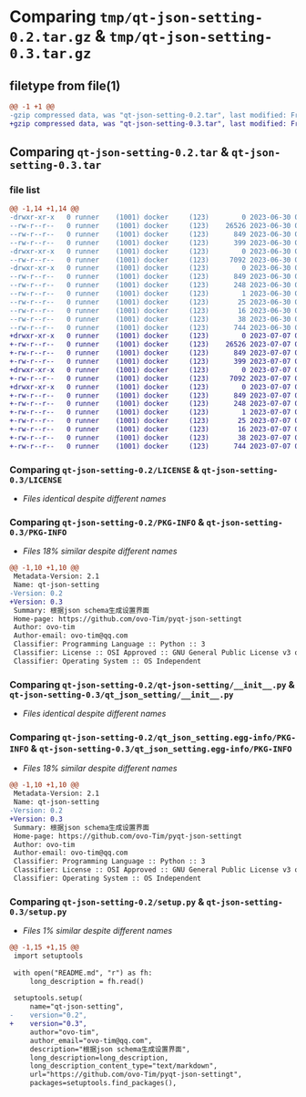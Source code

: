 # Comparing `tmp/qt-json-setting-0.2.tar.gz` & `tmp/qt-json-setting-0.3.tar.gz`

## filetype from file(1)

```diff
@@ -1 +1 @@
-gzip compressed data, was "qt-json-setting-0.2.tar", last modified: Fri Jun 30 02:52:20 2023, max compression
+gzip compressed data, was "qt-json-setting-0.3.tar", last modified: Fri Jul  7 01:38:55 2023, max compression
```

## Comparing `qt-json-setting-0.2.tar` & `qt-json-setting-0.3.tar`

### file list

```diff
@@ -1,14 +1,14 @@
-drwxr-xr-x   0 runner    (1001) docker     (123)        0 2023-06-30 02:52:20.802761 qt-json-setting-0.2/
--rw-r--r--   0 runner    (1001) docker     (123)    26526 2023-06-30 02:52:03.000000 qt-json-setting-0.2/LICENSE
--rw-r--r--   0 runner    (1001) docker     (123)      849 2023-06-30 02:52:20.802761 qt-json-setting-0.2/PKG-INFO
--rw-r--r--   0 runner    (1001) docker     (123)      399 2023-06-30 02:52:03.000000 qt-json-setting-0.2/README.md
-drwxr-xr-x   0 runner    (1001) docker     (123)        0 2023-06-30 02:52:20.802761 qt-json-setting-0.2/qt-json-setting/
--rw-r--r--   0 runner    (1001) docker     (123)     7092 2023-06-30 02:52:03.000000 qt-json-setting-0.2/qt-json-setting/__init__.py
-drwxr-xr-x   0 runner    (1001) docker     (123)        0 2023-06-30 02:52:20.802761 qt-json-setting-0.2/qt_json_setting.egg-info/
--rw-r--r--   0 runner    (1001) docker     (123)      849 2023-06-30 02:52:20.000000 qt-json-setting-0.2/qt_json_setting.egg-info/PKG-INFO
--rw-r--r--   0 runner    (1001) docker     (123)      248 2023-06-30 02:52:20.000000 qt-json-setting-0.2/qt_json_setting.egg-info/SOURCES.txt
--rw-r--r--   0 runner    (1001) docker     (123)        1 2023-06-30 02:52:20.000000 qt-json-setting-0.2/qt_json_setting.egg-info/dependency_links.txt
--rw-r--r--   0 runner    (1001) docker     (123)       25 2023-06-30 02:52:20.000000 qt-json-setting-0.2/qt_json_setting.egg-info/requires.txt
--rw-r--r--   0 runner    (1001) docker     (123)       16 2023-06-30 02:52:20.000000 qt-json-setting-0.2/qt_json_setting.egg-info/top_level.txt
--rw-r--r--   0 runner    (1001) docker     (123)       38 2023-06-30 02:52:20.802761 qt-json-setting-0.2/setup.cfg
--rw-r--r--   0 runner    (1001) docker     (123)      744 2023-06-30 02:52:03.000000 qt-json-setting-0.2/setup.py
+drwxr-xr-x   0 runner    (1001) docker     (123)        0 2023-07-07 01:38:55.278487 qt-json-setting-0.3/
+-rw-r--r--   0 runner    (1001) docker     (123)    26526 2023-07-07 01:38:45.000000 qt-json-setting-0.3/LICENSE
+-rw-r--r--   0 runner    (1001) docker     (123)      849 2023-07-07 01:38:55.278487 qt-json-setting-0.3/PKG-INFO
+-rw-r--r--   0 runner    (1001) docker     (123)      399 2023-07-07 01:38:45.000000 qt-json-setting-0.3/README.md
+drwxr-xr-x   0 runner    (1001) docker     (123)        0 2023-07-07 01:38:55.278487 qt-json-setting-0.3/qt_json_setting/
+-rw-r--r--   0 runner    (1001) docker     (123)     7092 2023-07-07 01:38:45.000000 qt-json-setting-0.3/qt_json_setting/__init__.py
+drwxr-xr-x   0 runner    (1001) docker     (123)        0 2023-07-07 01:38:55.278487 qt-json-setting-0.3/qt_json_setting.egg-info/
+-rw-r--r--   0 runner    (1001) docker     (123)      849 2023-07-07 01:38:55.000000 qt-json-setting-0.3/qt_json_setting.egg-info/PKG-INFO
+-rw-r--r--   0 runner    (1001) docker     (123)      248 2023-07-07 01:38:55.000000 qt-json-setting-0.3/qt_json_setting.egg-info/SOURCES.txt
+-rw-r--r--   0 runner    (1001) docker     (123)        1 2023-07-07 01:38:55.000000 qt-json-setting-0.3/qt_json_setting.egg-info/dependency_links.txt
+-rw-r--r--   0 runner    (1001) docker     (123)       25 2023-07-07 01:38:55.000000 qt-json-setting-0.3/qt_json_setting.egg-info/requires.txt
+-rw-r--r--   0 runner    (1001) docker     (123)       16 2023-07-07 01:38:55.000000 qt-json-setting-0.3/qt_json_setting.egg-info/top_level.txt
+-rw-r--r--   0 runner    (1001) docker     (123)       38 2023-07-07 01:38:55.278487 qt-json-setting-0.3/setup.cfg
+-rw-r--r--   0 runner    (1001) docker     (123)      744 2023-07-07 01:38:45.000000 qt-json-setting-0.3/setup.py
```

### Comparing `qt-json-setting-0.2/LICENSE` & `qt-json-setting-0.3/LICENSE`

 * *Files identical despite different names*

### Comparing `qt-json-setting-0.2/PKG-INFO` & `qt-json-setting-0.3/PKG-INFO`

 * *Files 18% similar despite different names*

```diff
@@ -1,10 +1,10 @@
 Metadata-Version: 2.1
 Name: qt-json-setting
-Version: 0.2
+Version: 0.3
 Summary: 根据json schema生成设置界面
 Home-page: https://github.com/ovo-Tim/pyqt-json-settingt
 Author: ovo-tim
 Author-email: ovo-tim@qq.com
 Classifier: Programming Language :: Python :: 3
 Classifier: License :: OSI Approved :: GNU General Public License v3 or later (GPLv3+)
 Classifier: Operating System :: OS Independent
```

### Comparing `qt-json-setting-0.2/qt-json-setting/__init__.py` & `qt-json-setting-0.3/qt_json_setting/__init__.py`

 * *Files identical despite different names*

### Comparing `qt-json-setting-0.2/qt_json_setting.egg-info/PKG-INFO` & `qt-json-setting-0.3/qt_json_setting.egg-info/PKG-INFO`

 * *Files 18% similar despite different names*

```diff
@@ -1,10 +1,10 @@
 Metadata-Version: 2.1
 Name: qt-json-setting
-Version: 0.2
+Version: 0.3
 Summary: 根据json schema生成设置界面
 Home-page: https://github.com/ovo-Tim/pyqt-json-settingt
 Author: ovo-tim
 Author-email: ovo-tim@qq.com
 Classifier: Programming Language :: Python :: 3
 Classifier: License :: OSI Approved :: GNU General Public License v3 or later (GPLv3+)
 Classifier: Operating System :: OS Independent
```

### Comparing `qt-json-setting-0.2/setup.py` & `qt-json-setting-0.3/setup.py`

 * *Files 1% similar despite different names*

```diff
@@ -1,15 +1,15 @@
 import setuptools
 
 with open("README.md", "r") as fh:
     long_description = fh.read()
 
 setuptools.setup(
     name="qt-json-setting",
-    version="0.2",
+    version="0.3",
     author="ovo-tim",
     author_email="ovo-tim@qq.com",
     description="根据json schema生成设置界面",
     long_description=long_description,
     long_description_content_type="text/markdown",
     url="https://github.com/ovo-Tim/pyqt-json-settingt",
     packages=setuptools.find_packages(),
```

